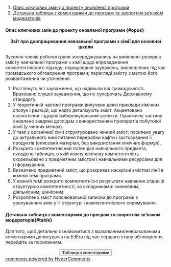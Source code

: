 <div id="hypercomments_widget" class="js-hypercomments-widget invisible"></div>

1. [Опис ключових змін до проекту оновленої програми](#opus)
2. [Детальна таблиця з коментарями до програм та зворотнім зв’язком модераторів](#table)

#### Опис ключових змін  до проекту оновленої  програми {#opus}

<p align="center"><b>Звіт про доопрацювання навчальної програми з хімії для основної школи</b></p>

Зусилля членів робочої групи зосереджувались на виявленні резервів змісту навчальної програми з хімії щодо впровадження компетентнісного підходу; опрацюванні зауважень, висловлених під час громадського обговорення програми; перегляді змісту з метою його розвантаження чи уточнення.

1. Розглянуто всі зауваження, що надійшли від громадськості. Враховано слушні зауваження, що не суперечать Державному стандарту.
2. У теоретичній частині програми вилучено деякі приклади хімічних сполук і реакцій, що надто деталізують зміст. Акцентовано екологічний і здоров’язбережувальний аспекти. Практичну частину оновлено завдяки дослідам  з використанням препаратів побутової хімії (у чинних межах).
3. У темі з органічної хімії структуровано чинний зміст; посилено увагу до актуального нині питання переробки нафти і застосування її продуктів (описовий матеріал, без використання хімічних формул).
4. Розкрито компетентнісний потенціал навчального предмета, складено таблицю, в якій  кожну  ключову компетентність скорельовано з  предметним змістом і  навчальними ресурсами для її формування.
5. Визначено предметний зміст, що розкриває наскрізні змістові лінії в кожній темі програми.
6. У кожній темі розкрито компетентнісні результати навчання згідно зі структурою компетентності, за складниками: знаннєвим, діяльнісним, ціннісним. 
7. Розроблено зміст пояснювальної записки до програми з урахуванням змін у її структурі і компетентнісного спрямування.

#### Детальна таблиця з коментарями до програм та зворотнім зв’язком модераторів{#table}

Для того, щоб детально ознайомитися з врахованими/неврахованими коментарями дописувачів на EdEra під час першого етапу обговорення, перейдіть за посиланням. 
<br>

<center><a href="https://drive.google.com/file/d/0B3rkJRFCKILfbG1XemgyY2IzcjA/view" target="_blank"><button type="button" class="btn btn-primary" aria-haspopup="true" aria-expanded="false">Таблиця з коментарями</button></a></center>

<div class="js-hypercomments-container">
    <a href="http://hypercomments.com" class="hc-link" title="comments widget">comments powered by HyperComments</a>
</div>
